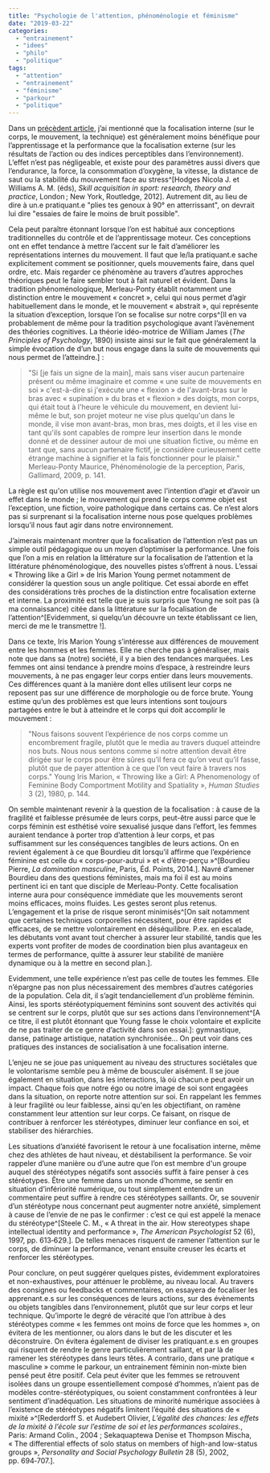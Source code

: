 ```yaml
---
title: "Psychologie de l'attention, phénoménologie et féminisme"
date: "2019-03-22"
categories: 
  - "entrainement"
  - "idees"
  - "philo"
  - "politique"
tags: 
  - "attention"
  - "entrainement"
  - "féminisme"
  - "parkour"
  - "politique"
---
```


Dans un [précèdent article](http://tracesblog.net/pour-une-conception-dynamique-du-controle-moteur/), j’ai mentionné que la focalisation interne (sur le corps, le mouvement, la technique) est généralement moins bénéfique pour l’apprentissage et la performance que la focalisation externe (sur les résultats de l’action ou des indices perceptibles dans l’environnement). L’effet n’est pas négligeable, et existe pour des paramètres aussi divers que l’endurance, la force, la consommation d’oxygène, la vitesse, la distance de saut ou la stabilité du mouvement face au stress^[Hodges Nicola J. et Williams A. M. (éds), _Skill acquisition in sport: research, theory and practice_, London ; New York, Routledge, 2012]. Autrement dit, au lieu de dire à un.e pratiquant.e "plies tes genoux à 90° en atterrissant", on devrait lui dire "essaies de faire le moins de bruit possible".

Cela peut paraître étonnant lorsque l’on est habitué aux conceptions traditionnelles du contrôle et de l’apprentissage moteur. Ces conceptions ont en effet tendance à mettre l’accent sur le fait d’améliorer les représentations internes du mouvement. Il faut que le/la pratiquant.e sache explicitement comment se positionner, quels mouvements faire, dans quel ordre, etc. Mais regarder ce phénomène au travers d’autres approches théoriques peut le faire sembler tout à fait naturel et évident. Dans la tradition phénoménologique, Merleau-Ponty établit notamment une distinction entre le mouvement « concret », celui qui nous permet d’agir habituellement dans le monde, et le mouvement « abstrait », qui représente la situation d’exception, lorsque l’on se focalise sur notre corps^[Il en va probablement de même pour la tradition psychologique avant l’avènement des théories cognitives. La théorie idéo-motrice de William James (_The Principles of Psychology_, 1890) insiste ainsi sur le fait que généralement la simple évocation de d’un but nous engage dans la suite de mouvements qui nous permet de l’atteindre.] :

> "Si \[je fais un signe de la main\], mais sans viser aucun partenaire présent ou même imaginaire et comme « une suite de mouvements en soi » c'est-à-dire si j'exécute une « flexion » de l'avant-bras sur le bras avec « supination » du bras et « flexion » des doigts, mon corps, qui était tout à l'heure le véhicule du mouvement, en devient lui-même le but, son projet moteur ne vise plus quelqu'un dans le monde, il vise mon avant-bras, mon bras, mes doigts, et il les vise en tant qu'ils sont capables de rompre leur insertion dans le monde donné et de dessiner autour de moi une situation fictive, ou même en tant que, sans aucun partenaire fictif, je considère curieusement cette étrange machine à signifier et la fais fonctionner pour le plaisir." Merleau-Ponty Maurice, Phénoménologie de la perception, Paris, Gallimard, 2009, p. 141.

La règle est qu'on utilise nos mouvement avec l'intention d’agir et d’avoir un effet dans le monde ; le mouvement qui prend le corps comme objet est l’exception, une fiction, voire pathologique dans certains cas. Ce n’est alors pas si surprenant si la focalisation interne nous pose quelques problèmes lorsqu’il nous faut agir dans notre environnement.

J’aimerais maintenant montrer que la focalisation de l’attention n’est pas un simple outil pédagogique ou un moyen d’optimiser la performance. Une fois que l’on a mis en relation la littérature sur la focalisation de l’attention et la littérature phénoménologique, des nouvelles pistes s’offrent à nous. L’essai « Throwing like a Girl » de Iris Marion Young permet notamment de considérer la question sous un angle politique. Cet essai aborde en effet des considérations très proches de la distinction entre focalisation externe et interne. La proximité est telle que je suis surpris que Young ne soit pas (à ma connaissance) citée dans la littérature sur la focalisation de l’attention^[Evidemment, si quelqu’un découvre un texte établissant ce lien, merci de me le transmettre !].

Dans ce texte, Iris Marion Young s’intéresse aux différences de mouvement entre les hommes et les femmes. Elle ne cherche pas à généraliser, mais note que dans sa (notre) société, il y a bien des tendances marquées. Les femmes ont ainsi tendance à prendre moins d’espace, à restreindre leurs mouvements, à ne pas engager leur corps entier dans leurs mouvements. Ces différences quant à la manière dont elles utilisent leur corps ne reposent pas sur une différence de morphologie ou de force brute. Young estime qu’un des problèmes est que leurs intentions sont toujours partagées entre le but à atteindre et le corps qui doit accomplir le mouvement :

> "Nous faisons souvent l’expérience de nos corps comme un encombrement fragile, plutôt que le media au travers duquel atteindre nos buts. Nous nous sentons comme si notre attention devait être dirigée sur le corps pour être sûres qu’il fera ce qu’on veut qu’il fasse, plutôt que de payer attention à ce que l’on veut faire à travers nos corps." Young Iris Marion, « Throwing like a Girl: A Phenomenology of Feminine Body Comportment Motility and Spatiality », _Human Studies_ 3 (2), 1980, p. 144.

On semble maintenant revenir à la question de la focalisation : à cause de la fragilité et faiblesse présumée de leurs corps, peut-être aussi parce que le corps féminin est esthétisé voire sexualisé jusque dans l’effort, les femmes auraient tendance à porter trop d’attention à leur corps, et pas suffisamment sur les conséquences tangibles de leurs actions. On en revient également à ce que Bourdieu dit lorsqu’il affirme que l’expérience féminine est celle du « corps-pour-autrui » et « d’être-perçu »^[Bourdieu Pierre, _La domination masculine_, Paris, Éd. Points, 2014.]. Navré d’amener Bourdieu dans des questions féministes, mais ma foi il est au moins pertinent ici en tant que disciple de Merleau-Ponty. Cette focalisation interne aura pour conséquence immédiate que les mouvements seront moins efficaces, moins fluides. Les gestes seront plus retenus. L’engagement et la prise de risque seront minimisés^[On sait notamment que certaines techniques corporelles nécessitent, pour être rapides et efficaces, de se mettre volontairement en déséquilibre. P.ex. en escalade, les débutants vont avant tout chercher à assurer leur stabilité, tandis que les experts vont profiter de modes de coordination bien plus avantageux en termes de performance, quitte à assurer leur stabilité de manière dynamique ou à la mettre en second plan.].

Evidemment, une telle expérience n’est pas celle de toutes les femmes. Elle n’épargne pas non plus nécessairement des membres d’autres catégories de la population. Cela dit, il s’agit tendanciellement d’un problème féminin. Ainsi, les sports stéréotypiquement féminins sont souvent des activités qui se centrent sur le corps, plutôt que sur ses actions dans l’environnement^[A ce titre, il est plutôt étonnant que Young fasse le choix volontaire et explicite de ne pas traiter de ce genre d’activité dans son essai.]: gymnastique, danse, patinage artistique, natation synchronisée… On peut voir dans ces pratiques des instances de socialisation à une focalisation interne.

L’enjeu ne se joue pas uniquement au niveau des structures sociétales que le volontarisme semble peu à même de bousculer aisément. Il se joue également en situation, dans les interactions, là où chacun.e peut avoir un impact. Chaque fois que notre égo ou notre image de soi sont engagées dans la situation, on reporte notre attention sur soi. En rappelant les femmes à leur fragilité ou leur faiblesse, ainsi qu'en les objectifiant, on ramène constamment leur attention sur leur corps. Ce faisant, on risque de contribuer à renforcer les stéréotypes, diminuer leur confiance en soi, et stabiliser des hiérarchies.

Les situations d’anxiété favorisent le retour à une focalisation interne, même chez des athlètes de haut niveau, et déstabilisent la performance. Se voir rappeler d’une manière ou d’une autre que l’on est membre d'un groupe auquel des stéréotypes négatifs sont associés suffit à faire penser à ces stéréotypes. Être une femme dans un monde d’homme, se sentir en situation d’infériorité numérique, ou tout simplement entendre un commentaire peut suffire à rendre ces stéréotypes saillants. Or, se souvenir d’un stéréotype nous concernant peut augmenter notre anxiété, simplement à cause de l’envie de ne pas le confirmer : c’est ce qui est appelé la menace du stéréotype^[Steele C. M., « A threat in the air. How stereotypes shape intellectual identity and performance », _The American Psychologist_ 52 (6), 1997, pp. 613‑629.]. De telles menaces risquent de ramener l’attention sur le corps, de diminuer la performance, venant ensuite creuser les écarts et renforcer les stéréotypes.

Pour conclure, on peut suggérer quelques pistes, évidemment exploratoires et non-exhaustives, pour atténuer le problème, au niveau local. Au travers des consignes ou feedbacks et commentaires, on essayera de focaliser les apprenant.e.s sur les conséquences de leurs actions, sur des évènements ou objets tangibles dans l’environnement, plutôt que sur leur corps et leur technique. Qu’importe le degré de véracité que l’on attribue à des stéréotypes comme « les femmes ont moins de force que les hommes », on évitera de les mentionner, ou alors dans le but de les discuter et les déconstruire. On évitera également de diviser les pratiquant.e.s en groupes qui risquent de rendre le genre particulièrement saillant, et par là de ramener les stéréotypes dans leurs têtes. A contrario, dans une pratique « masculine » comme le parkour, un entrainement féminin non-mixte bien pensé peut être positif. Cela peut éviter que les femmes se retrouvent isolées dans un groupe essentiellement composé d’hommes, n’aient pas de modèles contre-stéréotypiques, ou soient constamment confrontées à leur sentiment d’inadéquation. Les situations de minorité numérique associées à l’existence de stéréotypes négatifs limitent l’équité des situations de « mixité »^[Rederdorff S. et Audebert Olivier, _L’égalité des chances: les effets de la mixité à l’école sur l’estime de soi et les performances scolaires._, Paris: Armand Colin., 2004 ; Sekaquaptewa Denise et Thompson Mischa, « The differential effects of solo status on members of high-and low-status groups », _Personality and Social Psychology Bulletin_ 28 (5), 2002, pp. 694‑707.].


